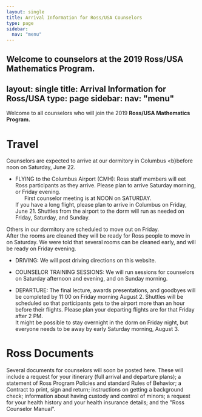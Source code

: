 ```yaml
---
layout: single
title: Arrival Information for Ross/USA Counselors
type: page
sidebar:
  nav: "menu"
---
```


Welcome to counselors at the 2019 Ross/USA Mathematics Program.
---
layout: single
title: Arrival Information for Ross/USA
type: page
sidebar:
  nav: "menu"
---

Welcome to all counselors who will join the 
2019 <b> Ross/USA Mathematics Program. </b>

# Travel

Counselors are expected to arrive at our dormitory in Columbus
<b}before noon on Saturday, June 22</b>.

- FLYING to the Columbus Airport (CMH):  Ross staff members will 
eet Ross participants as they arrive.  Please plan to arrive Saturday morning,
or Friday evening.  <br>
&nbsp; &nbsp; &nbsp; First counselor meeting is at NOON on SATURDAY. <br>
If you have a long flight, please plan to arrive in Columbus on Friday, June 21. 
Shuttles from the airport to the dorm will run as needed 
on Friday, Saturday, and Sunday. 

Others in our dormitory are scheduled to move out on Friday.  
After the rooms are cleaned they will be ready for Ross
people to move in on Saturday.  We were told that several rooms can be cleaned early,
and will be ready on Friday evening.  <br>


- DRIVING:  We will post driving directions on this website.

- COUNSELOR TRAINING SESSIONS: We will run sessions for counselors on Saturday afternoon
and evening, and on Sunday morning. 

- DEPARTURE: The final lecture, awards presentations, and goodbyes will be
completed by 11:00 on Friday morning August 2. Shuttles 
will be scheduled so that participants gets to the airport more
than an hour before their flights.  Please plan your departing flights are 
for that Friday after 2 PM.  
It might be possible to stay overnight in the dorm on Friday night,
but everyone needs to be away by early Saturday morning, August 3. 

# Ross Documents
Several documents for counselors will soon be posted here.  These will include a request 
for your itinerary (full arrival and departure plans); 
a statement of Ross Program Policies and standard Rules of Behavior; 
a Contract to print, sign and return; 
instructions on getting a background check; 
information about having custody and control of minors; 
a request for your health history and your health insurance details; and
the "Ross Counselor Manual".



